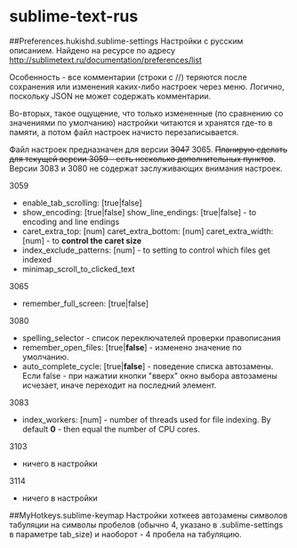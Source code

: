 sublime-text-rus
================

##Preferences.hukishd.sublime-settings
Настройки с русским описанием. Найдено на ресурсе по адресу http://sublimetext.ru/documentation/preferences/list 
   
Особенность - все комментарии (строки с //) теряются после сохранения или изменения каких-либо настроек через меню. Логично, поскольку JSON не может содержать комментарии. 
   
Во-вторых, такое ощущение, что только измененные (по сравнению со значениями по умолчанию) настройки читаются и хранятся где-то в памяти, а потом файл настроек начисто перезаписывается. 

Файл настроек предназначен для версии ~~3047~~ 3065. ~~Планирую сделать для текущей версии 3059 - есть несколько дополнительных пунктов~~. Версии 3083 и 3080 не содержат заслуживающих внимания настроек.

3059
+ enable_tab_scrolling: [true|false]
+ show_encoding: [true|false] 
  show_line_endings: [true|false] - to encoding and line endings
+ caret_extra_top: [num]
  caret_extra_bottom: [num]
  caret_extra_width: [num] - to __control the caret size__
+ index_exclude_patterns: [num] - to setting to control which files get indexed
+ minimap_scroll_to_clicked_text

3065
+ remember_full_screen: [true|false]

3080
+ spelling_selector - список переключателей проверки правописания
+ remember_open_files: [true|**false**] - изменено значение по умолчанию.
+ auto_complete_cycle: [true|**false**] - поведение списка автозамены. Если false - при нажатии кнопки "вверх" окно выбора автозамены исчезает, иначе переходит на последний элемент.

3083
+ index_workers: [num] - number of threads used for file indexing. By default **0** - then equal the number of CPU cores. 

3103
+ ничего в настройки

3114
+ ничего в настройки

##MyHotkeys.sublime-keymap
Настройки хоткеев автозамены символов табуляции на символы пробелов (обычно 4, указано в .sublime-settings в параметре tab_size) и наоборот - 4 пробела на табуляцию.
